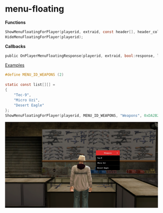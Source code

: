 # menu-floating

**Functions**
```c
ShowMenuFloatingForPlayer(playerid, extraid, const header[], header_colour, const list_items[][]);
HideMenuFloatingForPlayer(playerid);
```
**Callbacks**
```c
public OnPlayerMenuFloatingResponse(playerid, extraid, bool:response, listitem)
```

[Examples](https://github.com/dotdue/menu-floating/blob/main/examples.pwn?raw=true)

```c
#define MENU_ID_WEAPONS (2)

static const list[][] =
{
    "Tec-9",
    "Micro Uzi",
    "Desert Eagle"
};
ShowMenuFloatingForPlayer(playerid, MENU_ID_WEAPONS, "Weapons", 0xDA2B2BFF, list);
```
![screenshot](https://github.com/dotdue/menu-floating/blob/main/screenshot.png?raw=true)
